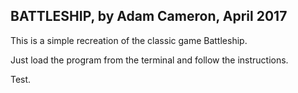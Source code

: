 ## BATTLESHIP, by Adam Cameron, April 2017

This is a simple recreation of the classic game Battleship.

Just load the program from the terminal and follow the instructions.

Test.
